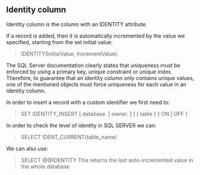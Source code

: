 ﻿## Identity column

Identity column is the column with an IDENTITY attribute. 

If a record is added, then it is automatically incremented by the value we specified, starting from the set initial value:
> IDENTITY(InitialValue, IncrementValue).

 The SQL Server documentation clearly states that uniqueness must be enforced by using a primary key, unique constraint 
 or unique index. Therefore, to guarantee that an identity column only contains unique values, 
 one of the mentioned objects must force uniqueness for each value in an identity column.

In order to insert a record with a custom identifier we first need to:
> SET IDENTITY_INSERT [ database. [ owner. ] ] { table } { ON | OFF }

In order to check the level of identity in SQL SERVER we can:
> SELECT IDENT_CURRENT(table_name)

We can also use:
> SELECT @@IDENTITY 
This returns the last auto-incremented value in the whole database